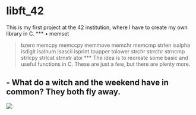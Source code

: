 # libft_42
This is my first project at the 42 institution, where I have to create my own library in C.
*** • memset
> bzero
> memcpy
> memccpy
> memmove
> memchr
> memcmp
> strlen
> isalpha
> isdigit
> isalnum
> isascii
> isprint
> toupper
> tolower
> strchr
> strrchr
> strncmp
> strlcpy
> strlcat
> strnstr
> atoi ***
The idea is to recreate some basic and useful functions in C. These are just a few, but there are plenty more.
## - What do a witch and the weekend have in common? They both fly away.
![](https://static.wikia.nocookie.net/wikia-spooky-month/images/0/0a/It%27s_spooky_month_Thumbnail.png/revision/latest?cb=20211202224428&path-prefix=es)
